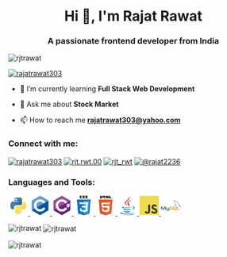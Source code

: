 <h1 align="center">Hi 👋, I'm Rajat Rawat</h1>
<h3 align="center">A passionate frontend developer from India</h3>

<p align="left"> <img src="https://komarev.com/ghpvc/?username=rjtrawat&label=Profile%20views&color=0e75b6&style=flat" alt="rjtrawat" /> </p>

<p align="left"> <a href="https://twitter.com/rajatrawat303" target="blank"><img src="https://img.shields.io/twitter/follow/rajatrawat303?logo=twitter&style=for-the-badge" alt="rajatrawat303" /></a> </p>

- 🌱 I’m currently learning **Full Stack Web Development**

- 💬 Ask me about **Stock Market**

- 📫 How to reach me **rajatrawat303@yahoo.com**

<h3 align="left">Connect with me:</h3>
<p align="left">
<a href="https://twitter.com/rajatrawat303" target="blank"><img align="center" src="https://raw.githubusercontent.com/rahuldkjain/github-profile-readme-generator/master/src/images/icons/Social/twitter.svg" alt="rajatrawat303" height="30" width="40" /></a>
<a href="https://fb.com/rjt.rwt.00" target="blank"><img align="center" src="https://raw.githubusercontent.com/rahuldkjain/github-profile-readme-generator/master/src/images/icons/Social/facebook.svg" alt="rjt.rwt.00" height="30" width="40" /></a>
<a href="https://instagram.com/rjt_rwt" target="blank"><img align="center" src="https://raw.githubusercontent.com/rahuldkjain/github-profile-readme-generator/master/src/images/icons/Social/instagram.svg" alt="rjt_rwt" height="30" width="40" /></a>
<a href="https://www.hackerearth.com/@rajat2236" target="blank"><img align="center" src="https://raw.githubusercontent.com/rahuldkjain/github-profile-readme-generator/master/src/images/icons/Social/hackerearth.svg" alt="@rajat2236" height="30" width="40" /></a>
</p>

<h3 align="left">Languages and Tools:</h3>
<p align="left"><a href="https://www.python.org" target="_blank" rel="noreferrer"> <img src="https://raw.githubusercontent.com/devicons/devicon/master/icons/python/python-original.svg" alt="python" width="40" height="40"/> </a> <a href="https://www.cprogramming.com/" target="_blank" rel="noreferrer"> <img src="https://raw.githubusercontent.com/devicons/devicon/master/icons/c/c-original.svg" alt="c" width="40" height="40"/> </a> <a href="https://www.w3schools.com/cs/" target="_blank" rel="noreferrer"> <img src="https://raw.githubusercontent.com/devicons/devicon/master/icons/csharp/csharp-original.svg" alt="csharp" width="40" height="40"/> </a> <a href="https://www.w3schools.com/css/" target="_blank" rel="noreferrer"> <img src="https://raw.githubusercontent.com/devicons/devicon/master/icons/css3/css3-original-wordmark.svg" alt="css3" width="40" height="40"/> </a> <a href="https://www.html.com" target="_blank" rel="noreferrer"> <img src="https://raw.githubusercontent.com/devicons/devicon/master/icons/html5/html5-original-wordmark.svg" alt="html5" width="40" height="40"/> </a> <a href="https://www.java.com" target="_blank" rel="noreferrer"> <img src="https://raw.githubusercontent.com/devicons/devicon/master/icons/java/java-original.svg" alt="java" width="40" height="40"/> </a> <a href="https://developer.mozilla.org/en-US/docs/Web/JavaScript" target="_blank" rel="noreferrer"> <img src="https://raw.githubusercontent.com/devicons/devicon/master/icons/javascript/javascript-original.svg" alt="javascript" width="40" height="40"/> </a> <a href="https://www.mysql.com/" target="_blank" rel="noreferrer"> <img src="https://raw.githubusercontent.com/devicons/devicon/master/icons/mysql/mysql-original-wordmark.svg" alt="mysql" width="40" height="40"/> </a> </p>

<p><img align="left" src="https://github-readme-stats.vercel.app/api/top-langs?username=rjtrawat&show_icons=true&locale=en&layout=compact" alt="rjtrawat" /></p>

<p>&nbsp;<img align="center" src="https://github-readme-stats.vercel.app/api?username=rjtrawat&show_icons=true&locale=en" alt="rjtrawat" /></p>

<p><img align="center" src="https://github-readme-streak-stats.herokuapp.com/?user=rjtrawat&" alt="rjtrawat" /></p>
